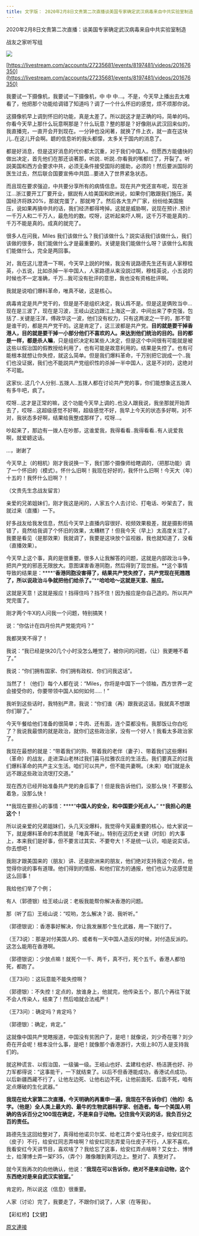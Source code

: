 ```yaml
---
title: 文字版： 2020年2月8日文贵第二次直播谈美国专家确定武汉病毒来自中共实验室制造
---
```


2020年2月8日文贵第二次直播：谈美国专家确定武汉病毒来自中共实验室制造

战友之家听写组

[![](https://2.bp.blogspot.com/-mNtroqp8nlU/XkFRp-O_-AI/AAAAAAAAAT4/_o80vKM42cgNM7_OPOJqlkKBe5NDoX6UgCK4BGAYYCw/s400/20200208-2.jpg)](http://2.bp.blogspot.com/-mNtroqp8nlU/XkFRp-O_-AI/AAAAAAAAAT4/_o80vKM42cgNM7_OPOJqlkKBe5NDoX6UgCK4BGAYYCw/s1600/20200208-2.jpg)

[https://livestream.com/accounts/27235681/events/8197481/videos/201676350](https://livestream.com/accounts/27235681/events/8197481/videos/201676350)




我要试一下摄像机，我要试一下摄像机，中 中 中…。不是，今天早上播出去太难看了，他把那个功能给调错了知道吗？调了一个什么怀旧的感觉，烦不烦那你说。

这摄像机早上调到怀旧的功能，真是太差了。所以説这才是正确的吗，简单的吗。你看今天早上那什么玩意啊那是？什么玩意？整的那是？好像刚从武汉回来似的，我直播完，一直开会开到现在。一分钟也没闲著，就换了件上衣，就一直在这块儿..在这儿开会啊。聼的信息听的我头都懞，太多关于国内的消息了。

都是好消息，但是这好消息的代价都太沉重，对于我们中国人。但愿西方能儘快的做出决定，首先他们在那还谈著那，听説.. 听説..你看我的嘴都烂了，开裂了。听説美国和西方会要求中共，必须无条件接受国际的援助，必须的！然后要派国际的医生过去，然后联合国要宣佈中共囯…要进入了世界紧急状态。

而且现在要求强迫，中共要分享所有的病情信息。现在共产党还宣布呢，现在浙江…浙江要开工厂要开业，据説有人给美国和欧洲说，如果你们敢跟我们施压，美国经济将跌20%，那就完蛋了，那就垮了。然后各大生产厂家，纷纷给美国施压，说如果再搞中共的话，我们经济都得垮掉。这就是威胁啊，说现在预计..预计一千万人和二千万人，最危险的数。哎呀，这听起来吓人啊，这千万不能是真的..千万不能是真的。成真的就完了。

很多人在问我，Miles 我们该做什么？我们该做什么？説实话我们该做什么，我们该做的很多，我们能做什么才是最重要的。关键是我们能做什么呀？该做什么和我们能做什么，完全是两回事。

对，我在这儿澄清一下啊，今天早上説的时候，我没有说路德先生还有说人家穆桂英，小五说，比如杀掉一半中国人，人家路德从来没説过啊，穆桂英说，小五说的时候也不一定准确，千万…我可没有批评的意思，我也没有资格批评啊。

我就是说咱们爆料革命，唯真不破，这是核心。

病毒肯定是共产党干的，但是是不是组织决定，我认爲不是。但是这是俩败当中…现在是三波了，现在是习波，王岐山这边跟江上海这一波，中间出来了李克强，包括了..关键是汪洋，傅政华这一波，他们没有权力，只有这两波之一干的，那不管是谁干的，都是共产党干的。这是肯定了，这三波都是共产党。**目的就是要干掉香港人，目的就是要干掉一小部分他们不喜欢的人。来达到他们统治的目的。目的都是一样，都是杀人嘛**，只是组织决定和某些人决定，但是这个中间很有可能就是被这些以假治国的假教授给利用了，也有可能是故意利用的。结果是失控了。也有可能根本就想让你失控，就这么简单。但是我们爆料革命，千万别把它説成一个..我们也没证据，我们也不能説共产党组织性的杀掉一半中国人，这是不对的，这绝对不可能。

这家伙..这几个人分别..五拨人..五拨人都在讨论共产党的事，你们能想象这五拨人有多牛吧，疯了。

哎呀…这才是正常的嘛，这个功能今天早上调的..也没人跟我说，我坐那就开始弄去了，哎呀…这超级感觉不好啊，超级感觉不好，我早上今天的状态多好啊，对不对，我状态多好啊，结果给我整成那样了，哎呀…。

吵起来了，那边有一拨人在吵那，这谁爱我，我得看看..我得看看..有人说爱我啊，就爱聼这话。

…，谢谢了

今天早上（的相机）刚才我说换一下，我们那个摄像师给瞎调的，（把那功能）调了一个怀旧的（模式）。怀什么旧啊！我现在好好的，我怀什么旧啊！今天大（年）十五的！我怀什么旧啊？！

（文贵先生念战友留言）

亲爱的兄弟姐妹们，刚才我这是闲的，人家五个人去讨论、打电话、吵架去了，我就过来（直播）一下。

好多战友给我发信息，然后今天早上直播内容很好、视频效果极差，就是摄影师搞错了，竟然给我调了个怀旧的效果，太糟糕了！但我今天（早上）太高度关注了，我要是看见（是那效果）我就调了，我要是这块放个监视器，我也就知道了，没看（直播效果）。

今天早上这个事，真的是很重要。很多人让我解答的问题，这就是内部政治斗争，把共产党的邪恶无限放大。意图谋害香港同胞，然后得到了现世报。**这个事情导致的结果是：****“****香港同胞没害得了，结果共产党失控了，共产党现在死翘翘了，所以说政治斗争就把他们给杀了。****”****哈哈哈～这就是天意、报应。**

这就是天意！这就是报应！挡得住吗？挡不住！因为报应是你自己造的。所以共产党完蛋了。

刚才两个牛X的人问我一个问题，特别搞笑！

说：“你估计在四月份共产党能完吗？”

我都哭笑不得了！

我说：“我已经是快20几个小时没怎么睡觉了，被你问的问题，（让）我更睡不着了。”

我说：“你们拥有国家、你们拥有政权、你们问我这话”。

当然了！（他们）每个人都在说：“Miles，你将是中国下一个领袖，西方世界一定会接受你的，你要带领中国人如何如何…..！”

我听到这些话时，我特别严肃，我说：“你们谁（再）跟我说这话，我就真不想跟你们聊了。”

今天午餐给他们准备的很简单；牛肉、还有面，连个菜都没有。我那饭让你白吃了？我说我最恨的就是政治，就你们这些政治家，没有一个好人！我看太多政治家了。

我现在最想的就是：“带着我们的狗、带着我的老伴（妻子）、带着我们这些爆料（革命）的战友，走进深山老林过我们喜马拉雅农庄的生活去。我们要真正的过我们爆料革命的共产主义生活。咱们可以共产，但不能共妻啊。（未来）咱们就是永远不跟这些政治流氓打交道。”

现在西方已经开始准备共产党的身后事了！但是我告诉他们，没那么快！不要那么着急，没那么快！

**我现在要担心的事情：****“****中国人的安全，和中国要少死点人。****” ****我担心的是这个！**

所以说亲爱的兄弟姐妹们，头几天没爆料，我觉得今天最重要的核心，给大家说一下，就是爆料革命的本质就是「唯真不破」。特别在这历史关键（时刻）的大事上，本来我们是好事，但不要言过其实、不要夸大！不是统一认识，咱是说实话，你去想吧！

我刚才跟美国来的（朋友）讲、还是欧洲来的朋友，他们绝对支持我这个观点，他觉得你说的事有道理。他们得到的情报、和他们官方的通报，他们也认为这感觉是这么回事！

我给他们举了个例；

有人（郭德银）给王岐山说：老板我能帮你解决香港的问题。

那（听了后）王岐山说：“哎哟，怎么解决？说、我听听。”

（郭德银说）：香港事好解决，你让我发展那个生化武器，用一下就行了。

（王73说）：那是对付美国人的、或者有一天中国人造反的时候，对付造反派的。这怎么能用在香港啊。

（郭德银说）：少放点嘛！就死个一千、两千，真不行，死个五千。香港人都怕死，都跑了。

（王73问）：这玩意能不能失控啊？

（郭德银）：不失控！定点的，放谁身上，他就完，他传染五个，那几个再往下就不会人传染人，结束了！然后咱就合法戒严！

（王73问）：确定吗？肯定吗？

（郭德银）：确定，肯定。”

这就像中国共产党瞎报道，中国没有贫困户了，是吧！就像说，刘少奇在哪？刘少奇在开会呢！根本没什么事，是吧！就像那个香港游行，大街上80万人是支持我们的。

就这种谎言、以假治国，一级骗一级。王岐山也好、孟建柱也好、杨洁篪也好、孙力军都得说：“这事能干，一下就结束了。以后不但香港能成功，香港试点成功，以后新疆西藏不行了，让他左边死、让他右边不死，让他前面死、后面不死，咱有定点爆破的生化武器。”

**我现在给大家第二次直播，今天明确的再重申一遍，**我现在不告诉你们（他的）名字。（他是）全人类上最大的、最牛的生物武器科学家、创造者。每一个美国人明确的**告诉百分之****100****现在确定，不是来自于动物。记住我今天说的话，我负百分之百的责任。**

路德先生这回给整对了，真得给他诺贝尔奖、给老江弄个爱马仕皮子，给安红同志（皮子）不行，给安红同志弄啥啊？给安红同志弄爱马仕皮子不行，人家不喜欢。我看安红今天讲节目，喜欢啥了？我给忘了这事，给安红弄点啥啊？艾女士、博博士，给薄博士弄一架F35，（弄个）雕像雕到黄河边上。整对了、真整对了。

就今天我再次的向他确认，他说：“**我现在可以告诉你，绝对不是来自动物，这个东西绝对是来自武汉实验室。**”

肯定的，所以说这（信息）很重要。

人家（讨论）完了，我要走了，不跟你们说了，人家（在等我）。

【彩虹桥】【文健】

[原文連接](http://littleantvoice.blogspot.com/2020/02/202028_10.html)